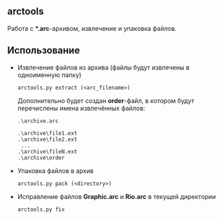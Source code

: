 ## arctools

Работа с **\*.arc**-архивом, извлечение и упаковка файлов.

## Использование

-   Извлечение файлов из архива (файлы будут извлечены в одноименную папку)

    ```
    arctools.py extract (<arc_filename>)
    ```

    Дополнительно будет создан **order**-файл, в котором будут перечислены имена извлечённых файлов:

    ```
    .\archive.arc

    .\archive\file1.ext
    .\archive\file2.ext
     ...
    .\archive\fileN.ext
    .\archive\order
    ```

-   Упаковка файлов в архив

    ```
    arctools.py pack (<directory>)
    ```

-   Исправление файлов **Graphic.arc** и **Rio.arc** в текущей директории

    ```
    arctools.py fix
    ```

